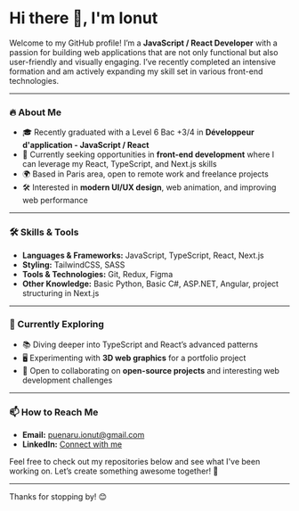 # Hi there 👋, I'm Ionut

Welcome to my GitHub profile! I’m a **JavaScript / React Developer** with a passion for building web applications that are not only functional but also user-friendly and visually engaging. I’ve recently completed an intensive formation and am actively expanding my skill set in various front-end technologies. 

---

### 🔥 About Me
- 🎓 Recently graduated with a Level 6 Bac +3/4 in **Développeur d'application - JavaScript / React**
- 💼 Currently seeking opportunities in **front-end development** where I can leverage my React, TypeScript, and Next.js skills
- 🌍 Based in Paris area, open to remote work and freelance projects
- 🛠️ Interested in **modern UI/UX design**, web animation, and improving web performance

---

### 🛠️ Skills & Tools
- **Languages & Frameworks:** JavaScript, TypeScript, React, Next.js
- **Styling:** TailwindCSS, SASS
- **Tools & Technologies:** Git, Redux, Figma
- **Other Knowledge:** Basic Python, Basic C#, ASP.NET, Angular, project structuring in Next.js

---

### 🌱 Currently Exploring
- 📚 Diving deeper into TypeScript and React’s advanced patterns
- 🖥️ Experimenting with **3D web graphics** for a portfolio project
- 💬 Open to collaborating on **open-source projects** and interesting web development challenges

---

### 📫 How to Reach Me
- **Email:** puenaru.ionut@gmail.com
- **LinkedIn:** [Connect with me](https://www.linkedin.com/in/puenaru-ionut/)
  
Feel free to check out my repositories below and see what I've been working on. Let’s create something awesome together! 🚀

---

Thanks for stopping by! 😊


<!--
**PuenaruIonutMarian/puenaruionutmarian** is a ✨ _special_ ✨ repository because its `README.md` (this file) appears on your GitHub profile.

Here are some ideas to get you started:

- 🔭 I’m currently working on ...
- 🌱 I’m currently learning ...
- 👯 I’m looking to collaborate on ...
- 🤔 I’m looking for help with ...
- 💬 Ask me about ...
- 📫 How to reach me: ...
- 😄 Pronouns: ...
- ⚡ Fun fact: ...
-->
